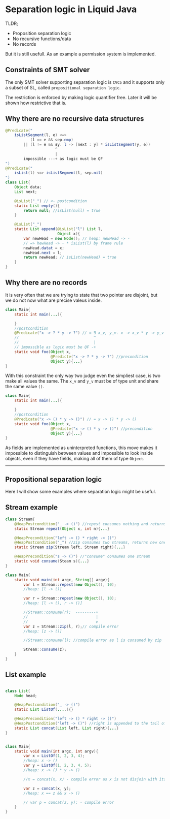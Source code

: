 # Separation logic in Liquid Java

TLDR;
* Proposition separation logic
* No recursive functions/data
* No records

But it is still usefull. As an example a permission system is implemented.

## Constraints of SMT solver

The only SMT solver supporting separation logic is `CVC5` and it supports only a subset of SL, called `propositional separation logic`. 

The restriction is enforced by making logic quantifier free. Later it will be shown how restrictive that is.

## Why there are no recursive data structures

```java
@Predicate("
    isListSegment(l, e) <=> 
           (l == e && sep.emp) 
        || (l != e && ∃y. l -> [next : y] * isListsegment(y, e))
                      ^
                      |
        impossible ---+ as logic must be QF
")
@Predicate("
    isList(l) <=> isListSegment(l, sep.nil)
")
class List{
    Object data;
    List next;

    @isList("_") // <- postcondition
    static List empty(){
        return null; //isList(null) = true
    }

    @isList("_")
    static List append(@isList("l") List l,
                       Object x){
        var newHead = new Node(); // heap: newHead -> - 
        // => hewHead -> - * isList(l) by frame rule
        newHead.datat = x; 
        newHead.next = l;
        return newHead; // isList(newHead) = true
    }
}

```

## Why there are no records

It is very often that we are trying to state that two pointer are disjoint, but 
we do not now what are precise valeus inside. 

```java
class Main{
    static int main(...){

    }
    //postcondition
    @Predicate("x -> ? * y -> ?") // = ∃ x_v, y_v. x -> x_v * y -> y_v
    //                                 ^
    //                                 |
    // impossible as logic must be QF -+
    static void foo(Object x, 
                    @Predicte("x -> ? * y -> ?") //precondition
                    Object y){...}
}

```

With this constraint the only way two judge even the simpliest case, is two make all values the same. The `x_v` and `y_v` must be of type unit and share the same value `()`.

```java
class Main{
    static int main(...){

    }
    //postcondition
    @Predicate("x -> () * y -> ()") // = x -> () * y -> ()
    static void foo(Object x, 
                    @Predicte("x -> () * y -> ()") //precondition
                    Object y){...}
}
```
As fields are implemented as uninterpreted functions, this move makes it impossible to distinguish between values and impossible to look inside objects, even if they have fields, making all of them of type `Object`. 

-------------------

## Propositional separation logic

Here I will show some examples where separation logic might be useful. 

## Stream example

```java
class Stream{
    @HeapPostcondition("_ -> ()") //repest consumes nothing and returns new stream
    static Stream repeat(Object x, int n){...}

    @HeapPrecondition("left -> () * right -> ()")
    @HeapPostcondition("_") //zip consumes two streams, returns new one
    static Stream zip(Stream left, Stream right){...}

    @HeapPrecondition("s -> ()") //"consume" consumes one stream
    static void consume(Steam s){...}
}

class Main{
    static void main(int argc, String[] argv){
        var l = Stream::repest(new Object(), 10);
        //heap: [l -> ()]

        var r = Stream::repest(new Object(), 10);
        //heap: [l -> (), r -> ()]

        //Stream::consume(r);  ---------+
        //                              |
        //                              v
        var z = Stream::zip(l, r);// compile error
        //heap: [z -> ()]

        //Stream::consume(l); //compile error as l is consumed by zip

        Stream::consume(z);
    }
}   
```

## List example

```java

class List{
    Node head;

    @HeapPostcondition("_ -> ()")
    static List ListOf(....){}

    @HeapPrecondition("left -> () * right -> ()")
    @HeapPostcondition("left -> ()") //right is appended to the tail of left
    static List concat(List left, List right){...}
}


class Main{
    static void main(int argc, int argv){
        var x = ListOf(1, 2, 3, 4);
        //heap: x -> ()
        var y = ListOf(1, 2, 3, 4, 5);
        //heap: x -> () * y -> ()

        //x = concat(x, x) - compile error as x is not disjoin with itself

        var z = concat(x, y); 
        //heap: x == z && x -> ()

        // var p = concat(z, y); - compile error
    }
}

```


